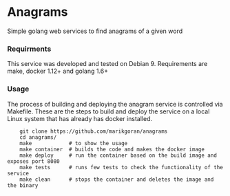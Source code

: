 # Anagrams

Simple golang web services to find anagrams of a given word


### Requirments

This service was developed and tested on Debian 9. Requirements are make, docker 1.12+ and golang 1.6+

### Usage

The process of building and deploying the anagram service is controlled via Makefile. These are the steps to build and deploy the service on a local Linux system that has already has docker installed. 

		git clone https://github.com/marikgoran/anagrams
		cd anagrams/
		make 			# to show the usage
		make container	# builds the code and makes the docker image
		make deploy		# run the container based on the build image and exposes port 8080
		make tests		# runs few tests to check the functionality of the service
		make clean		# stops the container and deletes the image and the binary
		
